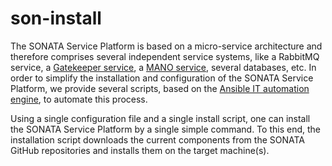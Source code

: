 # son-install
The SONATA Service Platform is based on a micro-service architecture and therefore comprises several independent service systems, like a RabbitMQ service, a [Gatekeeper service](https://github.com/sonata-nfv/son-gkeeper), a [MANO service](https://github.com/sonata-nfv/son-mano-framework), several databases, etc. In order to simplify the installation and configuration of the SONATA Service Platform, we provide several scripts, based on the [Ansible IT automation engine](https://www.ansible.com), to automate this process.

Using a single configuration file and a single install script, one can install the SONATA Service Platform by a single simple command. To this end, the installation script downloads the current components from the SONATA GitHub repositories and installs them on the target machine(s).
